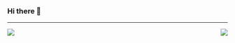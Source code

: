 ### Hi there 👋
---
<div style='display: flex; justify-content: space-between'>
  <img src='https://github-readme-stats.vercel.app/api?username=tomassale'/>
  <img src='https://streak-stats.demolab.com/?user=tomassale'/>  
</div>
